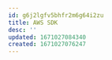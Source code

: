 ```yaml
---
id: g6j2lgfv5bhfr2m6g64i2zu
title: AWS SDK
desc: ''
updated: 1671027084340
created: 1671027076247
---
```

